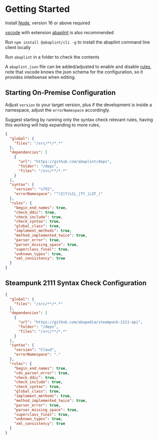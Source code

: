 # Getting Started

Install [Node](https://nodejs.org), version 16 or above required

[vscode](https://code.visualstudio.com/) with extension [abaplint](https://marketplace.visualstudio.com/items?itemName=larshp.vscode-abaplint) is also recommended

Run `npm install @abaplint/cli -g` to install the abaplint command line client locally

Run `abaplint` in a folder to check the contents

A `abaplint.json` file can be added/adjusted to enable and disable [rules](https://rules.abaplint.org/), note that vscode knows the json schema for the configuration, so it provides intellisense when editing.

## Starting On-Premise Configuration

Adjust `version` to your target version, plus if the development is inside a namespace, adjust the `errorNamespace` accordingly.

Suggest starting by running only the syntax check relevant rules, having this working will help expanding to more rules,

```json
{
  "global": {
    "files": "/src/**/*.*"
  },
  "dependencies": [
    {
      "url": "https://github.com/abaplint/deps",
      "folder": "/deps",
      "files": "/src/**/*.*"
    }
  ],
  "syntax": {
    "version": "v755",
    "errorNamespace": "^(Z|Y|LCL_|TY_|LIF_)"
  },
  "rules": {
    "begin_end_names": true,
    "check_ddic": true,
    "check_include": true,
    "check_syntax": true,
    "global_class": true,
    "implement_methods": true,
    "method_implemented_twice": true,
    "parser_error": true,
    "parser_missing_space": true,
    "superclass_final": true,
    "unknown_types": true,
    "xml_consistency": true
  }
}
```

## Steampunk 2111 Syntax Check Configuration

```json
{
  "global": {
    "files": "/src/**/*.*"
  },
  "dependencies": [
    {
      "url": "https://github.com/abapedia/steampunk-2111-api",
      "folder": "/deps",
      "files": "/src/**/*.*"
    }
  ],
  "syntax": {
    "version": "Cloud",
    "errorNamespace": "."
  },
  "rules": {
    "begin_end_names": true,
    "cds_parser_error": true,
    "check_ddic": true,
    "check_include": true,
    "check_syntax": true,
    "global_class": true,
    "implement_methods": true,
    "method_implemented_twice": true,
    "parser_error": true,
    "parser_missing_space": true,
    "superclass_final": true,
    "unknown_types": true,
    "xml_consistency": true
  }
}
```